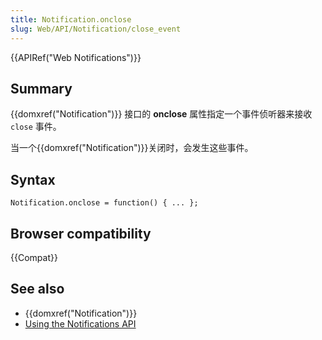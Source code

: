 ```yaml
---
title: Notification.onclose
slug: Web/API/Notification/close_event
---
```


{{APIRef("Web Notifications")}}

## Summary

{{domxref("Notification")}} 接口的 **onclose** 属性指定一个事件侦听器来接收 `close` 事件。

当一个{{domxref("Notification")}}关闭时，会发生这些事件。

## Syntax

```plain
Notification.onclose = function() { ... };
```

## Browser compatibility

{{Compat}}

## See also

- {{domxref("Notification")}}
- [Using the Notifications API](/zh-CN/docs/Web/API/Notifications_API/Using_the_Notifications_API)
